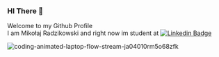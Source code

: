 ### HI There 👋<br>
Welcome to my Github Profile<br>
I am Mikołaj Radzikowski and right now im student at
[![Linkedin Badge](https://img.shields.io/badge/-LinkedIn-0e76a8?style=flat-square&logo=Linkedin&logoColor=white)](https://www.ur.edu.pl/pl/)

![coding-animated-laptop-flow-stream-ja04010rm5o68zfk](https://github.com/jarekmadczak/jarekmadczak/assets/82841077/ef1afa3a-2469-4079-9ac9-c0c441359ef2)
